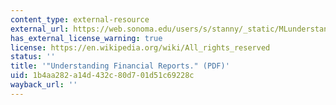 ```yaml
---
content_type: external-resource
external_url: https://web.sonoma.edu/users/s/stanny/_static/MLunderstandingfinancial.pdf
has_external_license_warning: true
license: https://en.wikipedia.org/wiki/All_rights_reserved
status: ''
title: '"Understanding Financial Reports." (PDF)'
uid: 1b4aa282-a14d-432c-80d7-01d51c69228c
wayback_url: ''
---
```

